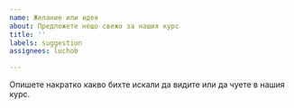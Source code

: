 ```yaml
---
name: Желание или идея
about: Предложете нещо свежо за нашия курс
title: ''
labels: suggestion
assignees: luchob

---
```


Опишете накратко какво бихте искали да видите или да чуете в нашия курс.

